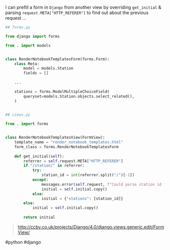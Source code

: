 I can prefill a form in `Django` from another view by overriding `get_initial` & parsing `request.META["HTTP_REFERER"]` to find out about the previous request ...

```python
## forms.py

from django import forms

from . import models


class RenderNotebookTemplatesForm(forms.Form):
    class Meta:
        model = models.Station
        fields = []
        
    ...

    stations = forms.ModelMultipleChoiceField(
        queryset=models.Station.objects.select_related(),
    )
    

## views.py

from . import forms


class RenderNotebookTemplatesView(FormView):
    template_name = "render_notebook_templates.html"
    form_class = forms.RenderNotebookTemplatesForm
    
    def get_initial(self):
        referrer = self.request.META["HTTP_REFERER"]
        if "/station/" in referrer:
            try:
                station_id = int(referrer.split("/")[-1])
            except:
                messages.error(self.request, f"Could parse station id from {referrer}")
                initial = self.initial.copy()
            else:
                initial = {"stations": [station_id]}
        else:
            initial = self.initial.copy()
        
        return initial
```

> http://ccbv.co.uk/projects/Django/4.0/django.views.generic.edit/FormView/

#python
#django